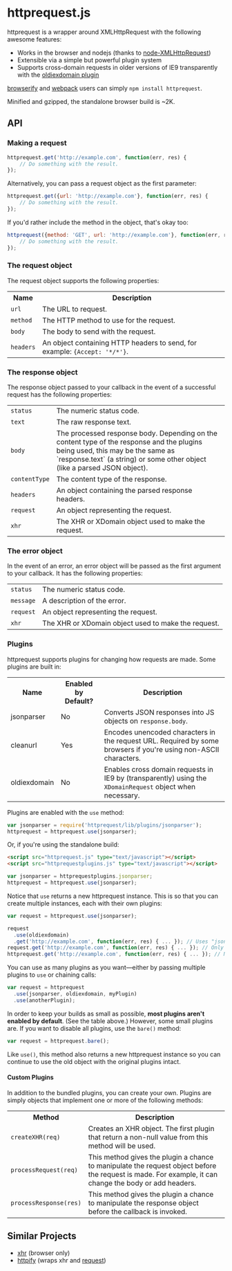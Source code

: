 httprequest.js
==============

httprequest is a wrapper around XMLHttpRequest with the following awesome
features:

* Works in the browser and nodejs (thanks to [node-XMLHttpRequest])
* Extensible via a simple but powerful plugin system
* Supports cross-domain requests in older versions of IE9 transparently with the
  [oldiexdomain plugin](#plugins)

[browserify] and [webpack] users can simply `npm install httprequest`.

Minified and gzipped, the standalone browser build is ~2K.


## API


### Making a request

```javascript
httprequest.get('http://example.com', function(err, res) {
    // Do something with the result.
});
```

Alternatively, you can pass a request object as the first parameter:

```javascript
httprequest.get({url: 'http://example.com'}, function(err, res) {
    // Do something with the result.
});
```

If you'd rather include the method in the object, that's okay too:

```javascript
httprequest({method: 'GET', url: 'http://example.com'}, function(err, res) {
    // Do something with the result.
});
```


### The request object

The request object supports the following properties:

<table>
    <tr>
        <th>Name</th>
        <th>Description</th>
    </tr>
    <tr>
        <td><code>url</code></td>
        <td>The URL to request.</td>
    </tr>
    <tr>
        <td><code>method</code></td>
        <td>The HTTP method to use for the request.</td>
    </tr>
    <tr>
        <td><code>body</code></td>
        <td>The body to send with the request.</td>
    </tr>
    <tr>
        <td><code>headers</code></td>
        <td>
            An object containing HTTP headers to send, for example:
            <code>{Accept: '*/*'}</code>.
        </td>
    </tr>
</table>


### The response object

The response object passed to your callback in the event of a successful request
has the following properties:

<table>
    <tr>
        <td><code>status</code></td>
        <td>The numeric status code.</td>
    </tr>
    <tr>
        <td><code>text</code></td>
        <td>The raw response text.</td>
    </tr>
    <tr>
        <td><code>body</code></td>
        <td>
            The processed response body. Depending on the content type of the
            response and the plugins being used, this may be the same as
            `response.text` (a string) or some other object (like a parsed JSON
            object).
        </td>
    </tr>
    <tr>
        <td><code>contentType</code></td>
        <td>The content type of the response.</td>
    </tr>
    <tr>
        <td><code>headers</code></td>
        <td>An object containing the parsed response headers.</td>
    </tr>
    <tr>
        <td><code>request</code></td>
        <td>An object representing the request.</td>
    </tr>
    <tr>
        <td><code>xhr</code></td>
        <td>The XHR or XDomain object used to make the request.</td>
    </tr>
</table>


### The error object

In the event of an error, an error object will be passed as the first argument
to your callback. It has the following properties:

<table>
    <tr>
        <td><code>status</code></td>
        <td>The numeric status code.</td>
    </tr>
    <tr>
        <td><code>message</code></td>
        <td>A description of the error.</td>
    </tr>
    <tr>
        <td><code>request</code></td>
        <td>An object representing the request.</td>
    </tr>
    <tr>
        <td><code>xhr</code></td>
        <td>The XHR or XDomain object used to make the request.</td>
    </tr>
</table>


### Plugins

httprequest supports plugins for changing how requests are made. Some plugins
are built in:

<table>
    <tr>
        <th>Name</th>
        <th>Enabled by Default?</th>
        <th>Description</th>
    </tr>
    <tr>
        <td>jsonparser</td>
        <td>No</td>
        <td>
            Converts JSON responses into JS objects on
            <code>response.body</code>.
        </td>
    </tr>
    <tr>
        <td>cleanurl</td>
        <td>Yes</td>
        <td>
            Encodes unencoded characters in the request URL. Required by some
            browsers if you're using non-ASCII characters.
        </td>
    </tr>
    <tr>
        <td>oldiexdomain</td>
        <td>No</td>
        <td>
            Enables cross domain requests in IE9 by (transparently) using the
            <code>XDomainRequest</code> object when necessary.
        </td>
    </tr>
</table>

Plugins are enabled with the `use` method:

```javascript
var jsonparser = require('httprequest/lib/plugins/jsonparser');
httprequest = httprequest.use(jsonparser);
```

Or, if you're using the standalone build:

```html
<script src="httprequest.js" type="text/javascript"></script>
<script src="httprequestplugins.js" type="text/javascript"></script>
```

```javascript
var jsonparser = httprequestplugins.jsonparser;
httprequest = httprequest.use(jsonparser);
```

Notice that `use` returns a new httprequest instance. This is so that you can
create multiple instances, each with their own plugins:

```javascript
var request = httprequest.use(jsonparser);

request
  .use(oldiexdomain)
  .get('http://example.com', function(err, res) { ... }); // Uses "jsonparser" plugin and "oldiexdomain".
request.get('http://example.com', function(err, res) { ... }); // Only uses "jsonparser" plugin.
httprequest.get('http://example.com', function(err, res) { ... }); // No extra plugins are used.
```

You can use as many plugins as you want—either by passing multiple plugins to
`use` or chaining calls:

```javascript
var request = httprequest
  .use(jsonparser, oldiexdomain, myPlugin)
  .use(anotherPlugin);
```

In order to keep your builds as small as possible, **most plugins aren't enabled
by default**. (See the table above.) However, some small plugins are. If you
want to disable all plugins, use the `bare()` method:

```javascript
var request = httprequest.bare();
```

Like `use()`, this method also returns a new httprequest instance so you can
continue to use the old object with the original plugins intact.


#### Custom Plugins

In addition to the bundled plugins, you can create your own. Plugins are simply
objects that implement one or more of the following methods:

<table>
    <tr>
        <th>Method</th>
        <th>Description</th>
    </tr>
    <tr>
        <td><code>createXHR(req)</code></td>
        <td>
            Creates an XHR object. The first plugin that return a non-null value
            from this method will be used.
        </td>
    </tr>
    <tr>
        <td><code>processRequest(req)</code></td>
        <td>
            This method gives the plugin a chance to manipulate the request
            object before the request is made. For example, it can change the
            body or add headers.
        </td>
    </tr>
    <tr>
        <td><code>processResponse(res)</code></td>
        <td>
            This method gives the plugin a chance to manipulate the response
            object before the callback is invoked.
        </td>
    </tr>
</table>


## Similar Projects

* [xhr] \(browser only\)
* [httpify] \(wraps xhr and [request]\)


[browserify]: http://browserify.org
[webpack]: http://webpack.github.io
[node-XMLHttpRequest]: https://github.com/driverdan/node-XMLHttpRequest
[xhr]: https://github.com/Raynos/xhr
[httpify]: https://github.com/scottcorgan/httpify
[request]: https://github.com/mikeal/request
